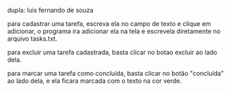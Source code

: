 dupla: luis fernando de souza

para cadastrar uma tarefa, escreva ela no campo de texto e clique em adicionar, o programa ira adicionar ela na tela e escrevela diretamente no arquivo tasks.txt.


para excluir uma tarefa cadastrada, basta clicar no botao excluir ao lado dela.


para marcar uma tarefa como concluída, basta clicar no botão "concluída" ao lado dela, e ela ficara marcada com o texto na cor verde.
